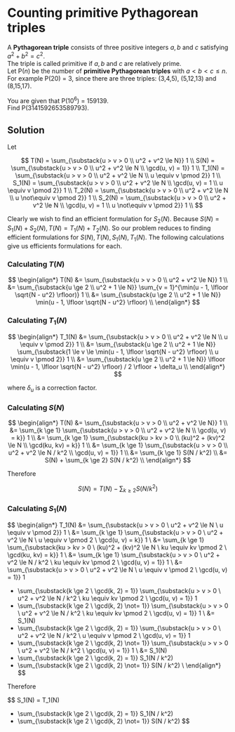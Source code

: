 # Counting primitive Pythagorean triples


A <b>Pythagorean triple</b> consists of three positive integers $a, b$ and $c$ satisfying $a^2+b^2=c^2$.<br />
The triple is called primitive if $a, b$ and $c$ are relatively prime.<br />
Let P($n$) be the number of <b>primitive Pythagorean triples</b> with $a \lt b \lt c \le n$.<br />
For example P(20) = 3, since there are three triples: (3,4,5), (5,12,13) and (8,15,17).


You are given that P(10<sup>6</sup>) = 159139.<br />
Find P(3141592653589793).

## Solution

Let

$$
T(N) = \sum_{\substack{u > v > 0 \\ u^2 + v^2 \le N}} 1 \\
S(N) = \sum_{\substack{u > v > 0 \\ u^2 + v^2 \le N \\ \gcd(u, v) = 1}} 1 \\
T_1(N) = \sum_{\substack{u > v > 0 \\ u^2 + v^2 \le N \\ u \equiv v \pmod 2}} 1 \\
S_1(N) = \sum_{\substack{u > v > 0 \\ u^2 + v^2 \le N \\ \gcd(u, v) = 1 \\ u \equiv v \pmod 2}} 1 \\
T_2(N) = \sum_{\substack{u > v > 0 \\ u^2 + v^2 \le N \\ u \not\equiv v \pmod 2}} 1 \\
S_2(N) = \sum_{\substack{u > v > 0 \\ u^2 + v^2 \le N \\ \gcd(u, v) = 1 \\ u \not\equiv v \pmod 2}} 1 \\
$$

Clearly we wish to find an efficient formulation for $S_2(N)$. Because $S(N) = S_1(N) + S_2(N), T(N) = T_1(N) + T_2(N)$. So our problem reduces to finding efficient formulations for $S(N), T(N), S_1(N), T_1(N)$. The following calculations give us efficients formulations for each.

### Calculating $T(N)$

$$
\begin{align*}
T(N)
&= \sum_{\substack{u > v > 0 \\ u^2 + v^2 \le N}} 1 \\
&= \sum_{\substack{u \ge 2 \\ u^2 + 1 \le N}} \sum_{v = 1}^{\min(u - 1, \lfloor \sqrt{N - u^2} \rfloor)} 1 \\
&= \sum_{\substack{u \ge 2 \\ u^2 + 1 \le N}} \min(u - 1, \lfloor \sqrt{N - u^2} \rfloor) \\
\end{align*}
$$

### Calculating $T_1(N)$

$$
\begin{align*}
T_1(N)
&= \sum_{\substack{u > v > 0 \\ u^2 + v^2 \le N \\ u \equiv v \pmod 2}} 1 \\
&= \sum_{\substack{u \ge 2 \\ u^2 + 1 \le N}} \sum_{\substack{1 \le v \le \min(u - 1, \lfloor \sqrt{N - u^2} \rfloor) \\ u \equiv v \pmod 2}} 1 \\
&= \sum_{\substack{u \ge 2 \\ u^2 + 1 \le N}} \lfloor \min(u - 1, \lfloor \sqrt{N - u^2} \rfloor) / 2 \rfloor + \delta_u \\
\end{align*}
$$

where $\delta_u$ is a correction factor.

### Calculating $S(N)$

$$
\begin{align*}
T(N)
&= \sum_{\substack{u > v > 0 \\ u^2 + v^2 \le N}} 1 \\
&= \sum_{k \ge 1} \sum_{\substack{u > v > 0 \\ u^2 + v^2 \le N \\ \gcd(u, v) = k}} 1 \\
&= \sum_{k \ge 1} \sum_{\substack{ku > kv > 0 \\ (ku)^2 + (kv)^2 \le N \\ \gcd(ku, kv) = k}} 1 \\
&= \sum_{k \ge 1} \sum_{\substack{u > v > 0 \\ u^2 + v^2 \le N / k^2 \\ \gcd(u, v) = 1}} 1 \\
&= \sum_{k \ge 1} S(N / k^2) \\
&= S(N) + \sum_{k \ge 2} S(N / k^2) \\
\end{align*}
$$

Therefore

$$
S(N) = T(N) - \sum_{k \ge 2} S(N / k^2)
$$

### Calculating $S_1(N)$

$$
\begin{align*}
T_1(N)
&= \sum_{\substack{u > v > 0 \\ u^2 + v^2 \le N \\ u \equiv v \pmod 2}} 1 \\
&= \sum_{k \ge 1} \sum_{\substack{u > v > 0 \\ u^2 + v^2 \le N \\ u \equiv v \pmod 2 \\ \gcd(u, v) = k}} 1 \\
&= \sum_{k \ge 1} \sum_{\substack{ku > kv > 0 \\ (ku)^2 + (kv)^2 \le N \\ ku \equiv kv \pmod 2 \\ \gcd(ku, kv) = k}} 1 \\
&= \sum_{k \ge 1} \sum_{\substack{u > v > 0 \\ u^2 + v^2 \le N / k^2 \\ ku \equiv kv \pmod 2 \\ \gcd(u, v) = 1}} 1 \\
&= \sum_{\substack{u > v > 0 \\ u^2 + v^2 \le N \\ u \equiv v \pmod 2 \\ \gcd(u, v) = 1}} 1
+ \sum_{\substack{k \ge 2 \\ \gcd(k, 2) = 1}} \sum_{\substack{u > v > 0 \\ u^2 + v^2 \le N / k^2 \\ ku \equiv kv \pmod 2 \\ \gcd(u, v) = 1}} 1
+ \sum_{\substack{k \ge 2 \\ \gcd(k, 2) \not= 1}} \sum_{\substack{u > v > 0 \\ u^2 + v^2 \le N / k^2 \\ ku \equiv kv \pmod 2 \\ \gcd(u, v) = 1}} 1 \\
&= S_1(N)
+ \sum_{\substack{k \ge 2 \\ \gcd(k, 2) = 1}} \sum_{\substack{u > v > 0 \\ u^2 + v^2 \le N / k^2 \\ u \equiv v \pmod 2 \\ \gcd(u, v) = 1}} 1
+ \sum_{\substack{k \ge 2 \\ \gcd(k, 2) \not= 1}} \sum_{\substack{u > v > 0 \\ u^2 + v^2 \le N / k^2 \\ \gcd(u, v) = 1}} 1 \\
&= S_1(N)
+ \sum_{\substack{k \ge 2 \\ \gcd(k, 2) = 1}} S_1(N / k^2)
+ \sum_{\substack{k \ge 2 \\ \gcd(k, 2) \not= 1}} S(N / k^2) \\
\end{align*}
$$

Therefore

$$
S_1(N) = T_1(N)
- \sum_{\substack{k \ge 2 \\ \gcd(k, 2) = 1}} S_1(N / k^2)
- \sum_{\substack{k \ge 2 \\ \gcd(k, 2) \not= 1}} S(N / k^2)
$$